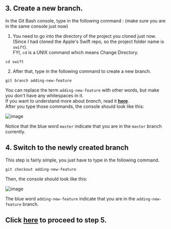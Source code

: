 ## 3. Create a new branch. 
 In the Git Bash console, type in the following command : (make sure you are in the same console just now)
 1. You need to go into the directory of the project you cloned just now. (Since I had cloned the Apple's Swift repo, so the project folder name is `swift`).  
 FYI, `cd` is a UNIX command which means Change Directory.
 ```
 cd swift
 ```
 2. After that, type in the following command to create a new branch.
 ``` 
 git branch adding-new-feature
 ```
 You can replace the term `adding-new-feature` with other words, but make you don't have any whitespaces in it.  
 If you want to understand more about *branch*, read it **[here](https://backlogtool.com/git-tutorial/en/stepup/stepup1_1.html)**.  
 After you type those commands, the console should look like this:  
 
 ![image](https://user-images.githubusercontent.com/23183656/31303457-843d2cf6-ab40-11e7-8025-cc1095052c41.png)
 
 Notice that the blue word `master` indicate that you are in the `master` branch currently.
 
 ## 4. Switch to the newly created branch
 This step is fairly simple, you just have to type in the following command.  
 ```
 git checkout adding-new-feature
 ```
Then, the console should look like this: 

![image](https://user-images.githubusercontent.com/23183656/31303504-4bd60634-ab41-11e7-9250-e8f25aeaefce.png)

The blue word `adding-new-feature` indicate that you are in the `adding-new-feature` branch. 

## Click **[here](https://github.com/wongjiahau/how-to-contribute/blob/master/README3.md)** to proceed to step 5.
